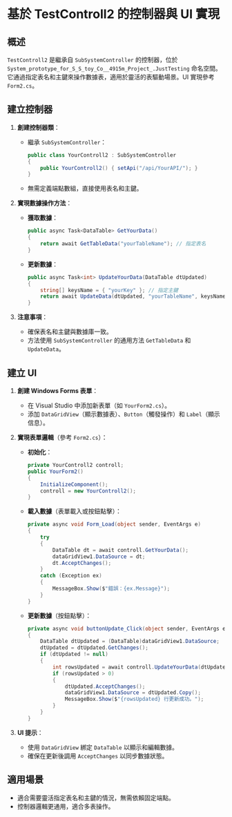 # 基於 TestControll2 的控制器與 UI 實現

## 概述
`TestControll2` 是繼承自 `SubSystemController` 的控制器，位於 `System_prototype_for_S_S_toy_Co__4915m_Project_.JustTesting` 命名空間。它通過指定表名和主鍵來操作數據表，適用於靈活的表驅動場景。UI 實現參考 `Form2.cs`。

## 建立控制器
1. **創建控制器類**：
   - 繼承 `SubSystemController`：
     ```csharp
     public class YourControll2 : SubSystemController
     {
         public YourControll2() { setApi("/api/YourAPI/"); }
     }
     ```
   - 無需定義端點數組，直接使用表名和主鍵。

2. **實現數據操作方法**：
   - **獲取數據**：
     ```csharp
     public async Task<DataTable> GetYourData()
     {
         return await GetTableData("yourTableName"); // 指定表名
     }
     ```
   - **更新數據**：
     ```csharp
     public async Task<int> UpdateYourData(DataTable dtUpdated)
     {
         string[] keysName = { "yourKey" }; // 指定主鍵
         return await UpdateData(dtUpdated, "yourTableName", keysName);
     }
     ```

3. **注意事項**：
   - 確保表名和主鍵與數據庫一致。
   - 方法使用 `SubSystemController` 的通用方法 `GetTableData` 和 `UpdateData`。

## 建立 UI
1. **創建 Windows Forms 表單**：
   - 在 Visual Studio 中添加新表單（如 `YourForm2.cs`）。
   - 添加 `DataGridView`（顯示數據表）、`Button`（觸發操作）和 `Label`（顯示信息）。

2. **實現表單邏輯**（參考 `Form2.cs`）：
   - **初始化**：
     ```csharp
     private YourControll2 controll;
     public YourForm2()
     {
         InitializeComponent();
         controll = new YourControll2();
     }
     ```
   - **載入數據**（表單載入或按鈕點擊）：
     ```csharp
     private async void Form_Load(object sender, EventArgs e)
     {
         try
         {
             DataTable dt = await controll.GetYourData();
             dataGridView1.DataSource = dt;
             dt.AcceptChanges();
         }
         catch (Exception ex)
         {
             MessageBox.Show($"錯誤：{ex.Message}");
         }
     }
     ```
   - **更新數據**（按鈕點擊）：
     ```csharp
     private async void buttonUpdate_Click(object sender, EventArgs e)
     {
         DataTable dtUpdated = (DataTable)dataGridView1.DataSource;
         dtUpdated = dtUpdated.GetChanges();
         if (dtUpdated != null)
         {
             int rowsUpdated = await controll.UpdateYourData(dtUpdated);
             if (rowsUpdated > 0)
             {
                 dtUpdated.AcceptChanges();
                 dataGridView1.DataSource = dtUpdated.Copy();
                 MessageBox.Show($"{rowsUpdated} 行更新成功。");
             }
         }
     }
     ```

3. **UI 提示**：
   - 使用 `DataGridView` 綁定 `DataTable` 以顯示和編輯數據。
   - 確保在更新後調用 `AcceptChanges` 以同步數據狀態。

## 適用場景
- 適合需要靈活指定表名和主鍵的情況，無需依賴固定端點。
- 控制器邏輯更通用，適合多表操作。